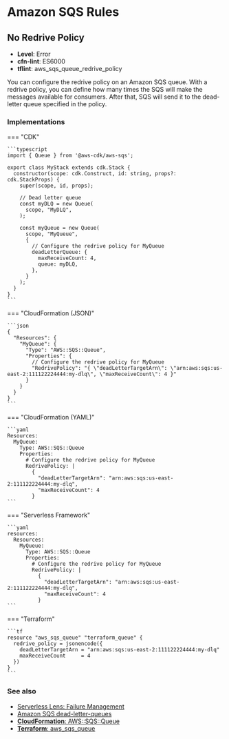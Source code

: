 Amazon SQS Rules
================

## No Redrive Policy

* __Level__: Error
* __cfn-lint__: ES6000
* __tflint__: aws_sqs_queue_redrive_policy

You can configure the redrive policy on an Amazon SQS queue. With a redrive policy, you can define how many times the SQS will make the messages available for consumers. After that, SQS will send it to the dead-letter queue specified in the policy.

### Implementations

=== "CDK"

    ```typescript
    import { Queue } from '@aws-cdk/aws-sqs';

    export class MyStack extends cdk.Stack {
      constructor(scope: cdk.Construct, id: string, props?: cdk.StackProps) {
        super(scope, id, props);

        // Dead letter queue
        const myDLQ = new Queue(
          scope, "MyDLQ",
        );

        const myQueue = new Queue(
          scope, "MyQueue",
          {
            // Configure the redrive policy for MyQueue
            deadLetterQueue: {
              maxReceiveCount: 4,
              queue: myDLQ,
            },
          }
        );
      }
    }
    ```

=== "CloudFormation (JSON)"

    ```json
    {
      "Resources": {
        "MyQueue": {
          "Type": "AWS::SQS::Queue",
          "Properties": {
            // Configure the redrive policy for MyQueue
            "RedrivePolicy": "{ \"deadLetterTargetArn\": \"arn:aws:sqs:us-east-2:111122224444:my-dlq\", \"maxReceiveCount\": 4 }"
          }
        }
      }
    }
    ```

=== "CloudFormation (YAML)"

    ```yaml
    Resources:
      MyQueue:
        Type: AWS::SQS::Queue
        Properties:
          # Configure the redrive policy for MyQueue
          RedrivePolicy: |
            {
              "deadLetterTargetArn": "arn:aws:sqs:us-east-2:111122224444:my-dlq",
              "maxReceiveCount": 4
            }
    ```

=== "Serverless Framework"

    ```yaml
    resources:
      Resources:
        MyQueue:
          Type: AWS::SQS::Queue
          Properties:
            # Configure the redrive policy for MyQueue
            RedrivePolicy: |
              {
                "deadLetterTargetArn": "arn:aws:sqs:us-east-2:111122224444:my-dlq",
                "maxReceiveCount": 4
              }
    ```

=== "Terraform"

    ```tf
    resource "aws_sqs_queue" "terraform_queue" {
      redrive_policy = jsonencode({
        deadLetterTargetArn = "arn:aws:sqs:us-east-2:111122224444:my-dlq"
        maxReceiveCount     = 4
      })
    }
    ```

### See also

* [Serverless Lens: Failure Management](https://docs.aws.amazon.com/wellarchitected/latest/serverless-applications-lens/failure-management.html)
* [Amazon SQS dead-letter-queues](https://docs.aws.amazon.com/AWSSimpleQueueService/latest/SQSDeveloperGuide/sqs-dead-letter-queues.html)
* [__CloudFormation__: AWS::SQS::Queue](https://docs.aws.amazon.com/AWSCloudFormation/latest/UserGuide/aws-properties-sqs-queues.html)
* [__Terraform__: aws_sqs_queue](https://registry.terraform.io/providers/hashicorp/aws/latest/docs/resources/sqs_queue)